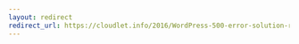 ```yaml
---
layout: redirect
redirect_url: https://cloudlet.info/2016/WordPress-500-error-solution-record
---
```

